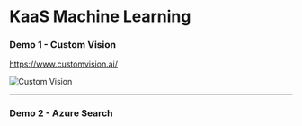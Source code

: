 # KaaS Machine Learning

### Demo 1 - Custom Vision

https://www.customvision.ai/

![Custom Vision](https://i.ibb.co/NWB8b0v/2019-05-22-11-11-54.png")


---------------------------------------
### Demo 2 - Azure Search
